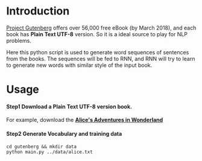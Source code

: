 # Introduction
[Project Gutenberg](https://www.gutenberg.org) offers over 56,000 free eBook (by March 2018), 
and each book has **Plain Text UTF-8** version. So it is a ideal source to play for NLP problems.

Here this python script is used to generate word sequences of sentences from the books. 
The sequences will be fed to RNN, and RNN will try to learn to generate new words with similar style of the input book.


# Usage

#### Step1 Download a **Plain Text UTF-8** version book.
For example, download the [__Alice's Adventures in Wonderland__](http://www.gutenberg.org/cache/epub/19033/pg19033.txt)

#### Step2 Generate Vocabulary and training data
```termnial
cd gutenberg && mkdir data
python main.py ../data/alice.txt
```
